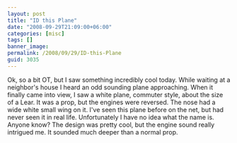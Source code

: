 ```yaml
---
layout: post
title: "ID this Plane"
date: "2008-09-29T21:09:00+06:00"
categories: [misc]
tags: []
banner_image: 
permalink: /2008/09/29/ID-this-Plane
guid: 3035
---
```


Ok, so a bit OT, but I saw something incredibly cool today. While waiting at a neighbor's house I heard an odd sounding plane approaching. When it finally came into view, I saw a white plane, commuter style, about the size of a Lear. It was a prop, but the engines were reversed. The nose had a wide white small wing on it. I've seen this plane before on the net, but had never seen it in real life. Unfortunately I have no idea what the name is. Anyone know? The design was pretty cool, but the engine sound really intrigued me. It sounded much deeper than a normal prop.